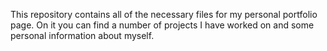 This repository contains all of the necessary files for my personal portfolio page. On it you can find a number of projects I have worked on and some personal information about myself.
